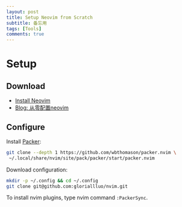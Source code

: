 ```yaml
---
layout: post
title: Setup Neovim from Scratch
subtitle: 备忘用
tags: [Tools]
comments: true
---
```


# Setup

## Download

- [Install Neovim](https://github.com/neovim/neovim/blob/master/INSTALL.md)
- [Blog: 从零配置neovim](https://martinlwx.github.io/zh-cn/config-neovim-from-scratch/)


## Configure

Install [Packer](https://github.com/wbthomason/packer.nvim):

```bash
git clone --depth 1 https://github.com/wbthomason/packer.nvim \
 ~/.local/share/nvim/site/pack/packer/start/packer.nvim
```

Download configuration:

```bash
mkdir -p ~/.config && cd ~/.config
git clone git@github.com:gloriallluo/nvim.git
```

To install nvim plugins, type nvim command `:PackerSync`.


